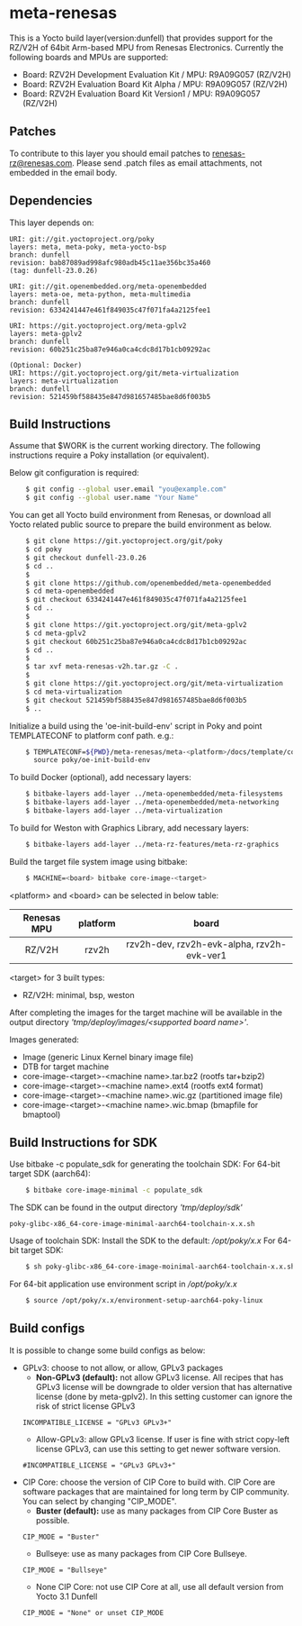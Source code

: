 # meta-renesas

This is a Yocto build layer(version:dunfell) that provides support for the RZ/V2H of 64bit Arm-based MPU from Renesas Electronics.
Currently the following boards and MPUs are supported:

- Board: RZV2H Development Evaluation Kit / MPU: R9A09G057 (RZ/V2H)
- Board: RZV2H Evaluation Board Kit Alpha / MPU: R9A09G057 (RZ/V2H)
- Board: RZV2H Evaluation Board Kit Version1 / MPU: R9A09G057 (RZ/V2H)

## Patches

To contribute to this layer you should email patches to renesas-rz@renesas.com. Please send .patch files as email attachments, not embedded in the email body.

## Dependencies

This layer depends on:

    URI: git://git.yoctoproject.org/poky
    layers: meta, meta-poky, meta-yocto-bsp
    branch: dunfell
    revision: bab87089ad998afc980adb45c11ae356bc35a460
    (tag: dunfell-23.0.26)

    URI: git://git.openembedded.org/meta-openembedded
    layers: meta-oe, meta-python, meta-multimedia
    branch: dunfell
    revision: 6334241447e461f849035c47f071fa4a2125fee1

    URI: https://git.yoctoproject.org/meta-gplv2
    layers: meta-gplv2
    branch: dunfell
    revision: 60b251c25ba87e946a0ca4cdc8d17b1cb09292ac

    (Optional: Docker)
    URI: https://git.yoctoproject.org/git/meta-virtualization
    layers: meta-virtualization
    branch: dunfell
    revision: 521459bf588435e847d981657485bae8d6f003b5

## Build Instructions

Assume that $WORK is the current working directory.
The following instructions require a Poky installation (or equivalent).

Below git configuration is required:
```bash
    $ git config --global user.email "you@example.com"
    $ git config --global user.name "Your Name"
```

You can get all Yocto build environment from Renesas, or download all Yocto related public source to prepare the build environment as below.
```bash
    $ git clone https://git.yoctoproject.org/git/poky
    $ cd poky
    $ git checkout dunfell-23.0.26
    $ cd ..
    $
    $ git clone https://github.com/openembedded/meta-openembedded
    $ cd meta-openembedded
    $ git checkout 6334241447e461f849035c47f071fa4a2125fee1
    $ cd ..
    $
    $ git clone https://git.yoctoproject.org/git/meta-gplv2
    $ cd meta-gplv2
    $ git checkout 60b251c25ba87e946a0ca4cdc8d17b1cb09292ac
    $ cd ..
    $
    $ tar xvf meta-renesas-v2h.tar.gz -C .
    $
    $ git clone https://git.yoctoproject.org/git/meta-virtualization
    $ cd meta-virtualization
    $ git checkout 521459bf588435e847d981657485bae8d6f003b5
    $ ..
```
Initialize a build using the 'oe-init-build-env' script in Poky and point TEMPLATECONF to platform conf path. e.g.:
```bash
    $ TEMPLATECONF=${PWD}/meta-renesas/meta-<platform>/docs/template/conf/ \
      source poky/oe-init-build-env
```

To build Docker (optional), add necessary layers:
```bash
    $ bitbake-layers add-layer ../meta-openembedded/meta-filesystems
    $ bitbake-layers add-layer ../meta-openembedded/meta-networking
    $ bitbake-layers add-layer ../meta-virtualization
```
To build for Weston with Graphics Library, add necessary layers:
```bash
    $ bitbake-layers add-layer ../meta-rz-features/meta-rz-graphics
```

Build the target file system image using bitbake:
```bash
    $ MACHINE=<board> bitbake core-image-<target>
```

\<platform\> and \<board\> can be selected in below table:

|Renesas MPU| platform |                  board                   |
|:---------:|:--------:|:----------------------------------------:|
|RZ/V2H     |rzv2h     |rzv2h-dev, rzv2h-evk-alpha, rzv2h-evk-ver1|

\<target\> for 3 built types:
* RZ/V2H: minimal, bsp, weston

After completing the images for the target machine will be available in the output
directory _'tmp/deploy/images/\<supported board name\>'_.

Images generated:
* Image (generic Linux Kernel binary image file)
* DTB for target machine
* core-image-\<target\>-\<machine name\>.tar.bz2 (rootfs tar+bzip2)
* core-image-\<target\>-\<machine name\>.ext4  (rootfs ext4 format)
* core-image-\<target\>-\<machine name\>.wic.gz (partitioned image file)
* core-image-\<target\>-\<machine name\>.wic.bmap (bmapfile for bmaptool)

## Build Instructions for SDK

Use bitbake -c populate_sdk for generating the toolchain SDK:
For 64-bit target SDK (aarch64):
```bash
    $ bitbake core-image-minimal -c populate_sdk
```
The SDK can be found in the output directory _'tmp/deploy/sdk'_

    poky-glibc-x86_64-core-image-minimal-aarch64-toolchain-x.x.sh

Usage of toolchain SDK: Install the SDK to the default: _/opt/poky/x.x_
For 64-bit target SDK:
```bash
    $ sh poky-glibc-x86_64-core-image-moinimal-aarch64-toolchain-x.x.sh
```
For 64-bit application use environment script in _/opt/poky/x.x_
```bash
    $ source /opt/poky/x.x/environment-setup-aarch64-poky-linux
```

## Build configs

It is possible to change some build configs as below:
* GPLv3: choose to not allow, or allow, GPLv3 packages
  * **Non-GPLv3 (default):** not allow GPLv3 license. All recipes that has GPLv3 license will be downgrade to older version that has alternative license (done by meta-gplv2). In this setting customer can ignore the risk of strict license GPLv3
  ```
  INCOMPATIBLE_LICENSE = "GPLv3 GPLv3+"
  ```
  * Allow-GPLv3: allow GPLv3 license. If user is fine with strict copy-left license GPLv3, can use this setting to get newer software version.
  ```
  #INCOMPATIBLE_LICENSE = "GPLv3 GPLv3+"
  ```
* CIP Core: choose the version of CIP Core to build with. CIP Core are software packages that are maintained for long term by CIP community. You can select by changing "CIP_MODE".
  * **Buster (default):** use as many packages from CIP Core Buster as possible.
  ```
  CIP_MODE = "Buster"
  ```
  * Bullseye: use as many packages from CIP Core Bullseye.
  ```
  CIP_MODE = "Bullseye"
  ```
  * None CIP Core: not use CIP Core at all, use all default version from Yocto 3.1 Dunfell
  ```
  CIP_MODE = "None" or unset CIP_MODE
  ```
